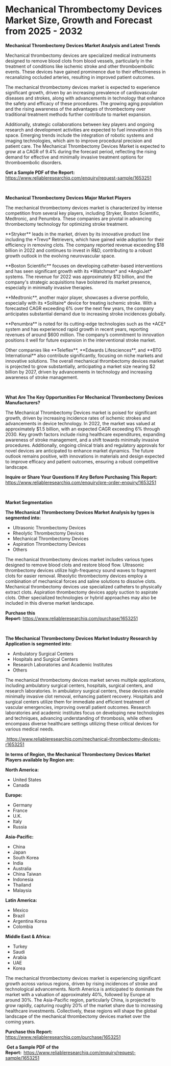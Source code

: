 <p><h1>Mechanical Thrombectomy Devices Market Size, Growth and Forecast from 2025 - 2032</h1></p><p><strong>Mechanical Thrombectomy Devices Market Analysis and Latest Trends</strong></p>
<p><p>Mechanical thrombectomy devices are specialized medical instruments designed to remove blood clots from blood vessels, particularly in the treatment of conditions like ischemic stroke and other thromboembolic events. These devices have gained prominence due to their effectiveness in recanalizing occluded arteries, resulting in improved patient outcomes. </p><p>The mechanical thrombectomy devices market is expected to experience significant growth, driven by an increasing prevalence of cardiovascular diseases and strokes, along with advancements in technology that enhance the safety and efficacy of these procedures. The growing aging population and the rising awareness of the advantages of thrombectomy over traditional treatment methods further contribute to market expansion. </p><p>Additionally, strategic collaborations between key players and ongoing research and development activities are expected to fuel innovation in this space. Emerging trends include the integration of robotic systems and imaging technologies, which aim to improve procedural precision and patient care. The Mechanical Thrombectomy Devices Market is expected to grow at a CAGR of 9.4% during the forecast period, reflecting the rising demand for effective and minimally invasive treatment options for thromboembolic disorders.</p></p>
<p><strong>Get a Sample PDF of the Report:&nbsp;</strong> <a href="https://www.reliableresearchiq.com/enquiry/request-sample/1653251?utm_campaign=1144&utm_medium=2&utm_source=Github&utm_content=ia&utm_term=16042025&utm_id=mechanical-thrombectomy-devices">https://www.reliableresearchiq.com/enquiry/request-sample/1653251</a></p>
<p>&nbsp;</p>
<p><strong>Mechanical Thrombectomy Devices Major Market Players</strong></p>
<p><p>The mechanical thrombectomy devices market is characterized by intense competition from several key players, including Stryker, Boston Scientific, Medtronic, and Penumbra. These companies are pivotal in advancing thrombectomy technology for optimizing stroke treatment.</p><p>**Stryker** leads in the market, driven by its innovative product line including the *Trevo* Retrievers, which have gained wide adoption for their efficiency in removing clots. The company reported revenue exceeding $18 billion in 2022 and continues to invest in R&D, contributing to a robust growth outlook in the evolving neurovascular space.</p><p>**Boston Scientific** focuses on developing catheter-based interventions and has seen significant growth with its *Watchman* and *AngioJet* systems. The revenue for 2022 was approximately $12 billion, and the company's strategic acquisitions have bolstered its market presence, especially in minimally invasive therapies.</p><p>**Medtronic**, another major player, showcases a diverse portfolio, especially with its *Solitaire* device for treating ischemic stroke. With a forecasted CAGR exceeding 6% over the next few years, the company anticipates substantial demand due to increasing stroke incidences globally.</p><p>**Penumbra** is noted for its cutting-edge technologies such as the *ACE* system and has experienced rapid growth in recent years, reporting revenues of around $600 million. The company’s commitment to innovation positions it well for future expansion in the interventional stroke market.</p><p>Other companies like **Teleflex**, **Edwards Lifesciences**, and **BTG International** also contribute significantly, focusing on niche markets and innovative solutions. The overall mechanical thrombectomy devices market is projected to grow substantially, anticipating a market size nearing $2 billion by 2027, driven by advancements in technology and increasing awareness of stroke management.</p></p>
<p>&nbsp;</p>
<p><strong>What Are The Key Opportunities For Mechanical Thrombectomy Devices Manufacturers?</strong></p>
<p><p>The Mechanical Thrombectomy Devices market is poised for significant growth, driven by increasing incidence rates of ischemic strokes and advancements in device technology. In 2022, the market was valued at approximately $1.5 billion, with an expected CAGR exceeding 6% through 2030. Key growth factors include rising healthcare expenditures, expanding awareness of stroke management, and a shift towards minimally invasive procedures. Additionally, ongoing clinical trials and regulatory approvals for novel devices are anticipated to enhance market dynamics. The future outlook remains positive, with innovations in materials and design expected to improve efficacy and patient outcomes, ensuring a robust competitive landscape.</p></p>
<p><strong>Inquire or Share Your Questions If Any Before Purchasing This Report:</strong> <a href="https://www.reliableresearchiq.com/enquiry/pre-order-enquiry/1653251?utm_campaign=1144&utm_medium=2&utm_source=Github&utm_content=ia&utm_term=16042025&utm_id=mechanical-thrombectomy-devices">https://www.reliableresearchiq.com/enquiry/pre-order-enquiry/1653251</a></p>
<p>&nbsp;</p>
<p><strong>Market Segmentation</strong></p>
<p><strong>The Mechanical Thrombectomy Devices Market Analysis by types is segmented into:</strong></p>
<p><ul><li>Ultrasonic Thrombectomy Devices</li><li>Rheolytic Thrombectomy Devices</li><li>Mechanical Thrombectomy Devices</li><li>Aspiration Thrombectomy Devices</li><li>Others</li></ul></p>
<p><p>The mechanical thrombectomy devices market includes various types designed to remove blood clots and restore blood flow. Ultrasonic thrombectomy devices utilize high-frequency sound waves to fragment clots for easier removal. Rheolytic thrombectomy devices employ a combination of mechanical forces and saline solutions to dissolve clots. Mechanical thrombectomy devices use specialized catheters to physically extract clots. Aspiration thrombectomy devices apply suction to aspirate clots. Other specialized technologies or hybrid approaches may also be included in this diverse market landscape.</p></p>
<p><strong>Purchase this Report:&nbsp;</strong><a href="https://www.reliableresearchiq.com/purchase/1653251?utm_campaign=1144&utm_medium=2&utm_source=Github&utm_content=ia&utm_term=16042025&utm_id=mechanical-thrombectomy-devices">https://www.reliableresearchiq.com/purchase/1653251</a></p>
<p>&nbsp;</p>
<p><strong>The Mechanical Thrombectomy Devices Market Industry Research by Application is segmented into:</strong></p>
<p><ul><li>Ambulatory Surgical Centers</li><li>Hospitals and Surgical Centers</li><li>Research Laboratories and Academic Institutes</li><li>Others</li></ul></p>
<p><p>The mechanical thrombectomy devices market serves multiple applications, including ambulatory surgical centers, hospitals, surgical centers, and research laboratories. In ambulatory surgical centers, these devices enable minimally invasive clot removal, enhancing patient recovery. Hospitals and surgical centers utilize them for immediate and efficient treatment of vascular emergencies, improving overall patient outcomes. Research laboratories and academic institutes focus on developing new technologies and techniques, advancing understanding of thrombosis, while others encompass diverse healthcare settings utilizing these critical devices for various medical needs.</p></p>
<p><a href="https://www.reliableresearchiq.com/mechanical-thrombectomy-devices-r1653251?utm_campaign=1144&utm_medium=2&utm_source=Github&utm_content=ia&utm_term=16042025&utm_id=mechanical-thrombectomy-devices">&nbsp;https://www.reliableresearchiq.com/mechanical-thrombectomy-devices-r1653251</a></p>
<p><strong>In terms of Region, the Mechanical Thrombectomy Devices Market Players available by Region are:</strong></p>
<p>
    <p> <strong> North America: </strong>
        <ul>
            <li>United States</li>
            <li>Canada</li>
        </ul>
        </p> 
    <p> <strong> Europe: </strong>
        <ul>
            <li>Germany</li>
            <li>France</li>
            <li>U.K.</li>
            <li>Italy</li>
            <li>Russia</li>
        </ul>
        </p> 
    <p> <strong> Asia-Pacific: </strong>
        <ul>
            <li>China</li>
            <li>Japan</li>
            <li>South Korea</li>
            <li>India</li>
            <li>Australia</li>
            <li>China Taiwan</li>
            <li>Indonesia</li>
            <li>Thailand</li>
            <li>Malaysia</li>
        </ul>
        </p> 
    <p> <strong> Latin America: </strong>
        <ul>
            <li>Mexico</li>
            <li>Brazil</li>
            <li>Argentina Korea</li>
            <li>Colombia</li>
        </ul>
        </p> 
    <p> <strong> Middle East & Africa: </strong>
        <ul>
            <li>Turkey</li>
            <li>Saudi</li>
            <li>Arabia</li>
            <li>UAE</li>
            <li>Korea</li>
        </ul>
    </p>
    </p>
<p><p>The mechanical thrombectomy devices market is experiencing significant growth across various regions, driven by rising incidences of stroke and technological advancements. North America is anticipated to dominate the market with a valuation of approximately 40%, followed by Europe at around 30%. The Asia-Pacific region, particularly China, is projected to grow rapidly, capturing roughly 20% of the market share due to increasing healthcare investments. Collectively, these regions will shape the global landscape of the mechanical thrombectomy devices market over the coming years.</p></p>
<p><strong>Purchase this Report: </strong><a href="https://www.reliableresearchiq.com/purchase/1653251?utm_campaign=1144&utm_medium=2&utm_source=Github&utm_content=ia&utm_term=16042025&utm_id=mechanical-thrombectomy-devices">https://www.reliableresearchiq.com/purchase/1653251</a></p>
<p>&nbsp;<strong>Get a Sample PDF of the Report:&nbsp;&nbsp;</strong><a href="https://www.reliableresearchiq.com/enquiry/request-sample/1653251?utm_campaign=1144&utm_medium=2&utm_source=Github&utm_content=ia&utm_term=16042025&utm_id=mechanical-thrombectomy-devices">https://www.reliableresearchiq.com/enquiry/request-sample/1653251</a></p>
<p><strong></strong></p>
<p><p></p><p></p><p></p></p>